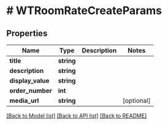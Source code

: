 # # WTRoomRateCreateParams

## Properties

Name | Type | Description | Notes
------------ | ------------- | ------------- | -------------
**title** | **string** |  |
**description** | **string** |  |
**display_value** | **string** |  |
**order_number** | **int** |  |
**media_url** | **string** |  | [optional]

[[Back to Model list]](../../README.md#models) [[Back to API list]](../../README.md#endpoints) [[Back to README]](../../README.md)
